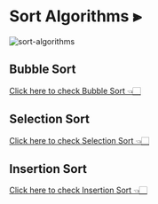 # Sort Algorithms ⫸

![sort-algorithms](https://miro.medium.com/max/1400/1%2A6UxDYdMlnevixdo76xL8vA.gif)

## Bubble Sort

[Click here to check Bubble Sort 👈🏻](bubble-sort.md)

## Selection Sort

[Click here to check Selection Sort 👈🏻](selection-sort.md)

## Insertion Sort

[Click here to check Insertion Sort 👈🏻](insertion-sort.md)
